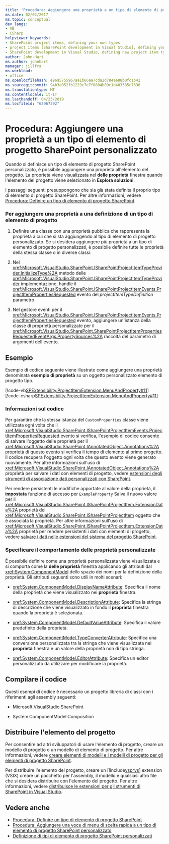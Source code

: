 ```yaml
---
title: 'Procedura: Aggiungere una proprietà a un tipo di elemento di progetto SharePoint personalizzato | Microsoft Docs'
ms.date: 02/02/2017
ms.topic: conceptual
dev_langs:
- VB
- CSharp
helpviewer_keywords:
- SharePoint project items, defining your own types
- project items [SharePoint development in Visual Studio], defining your own types
- SharePoint development in Visual Studio, defining new project item types
author: John-Hart
ms.author: johnhart
manager: jillfra
ms.workload:
- office
ms.openlocfilehash: e9695755967aa1b66aa7cda2d784ae88b0fc1b42
ms.sourcegitcommit: 94b3a052fb1229c7e7f8804b09c1d403385c7630
ms.translationtype: MT
ms.contentlocale: it-IT
ms.lasthandoff: 04/23/2019
ms.locfileid: "62967292"
---
```

# <a name="how-to-add-a-property-to-a-custom-sharepoint-project-item-type"></a>Procedura: Aggiungere una proprietà a un tipo di elemento di progetto SharePoint personalizzato
  Quando si definisce un tipo di elemento di progetto SharePoint personalizzato, è possibile aggiungere una proprietà all'elemento del progetto. La proprietà viene visualizzata nel **delle proprietà** finestra quando l'elemento del progetto viene selezionato in **Esplora soluzioni**.

 I passaggi seguenti presuppongono che sia già stata definita il proprio tipo di elemento di progetto SharePoint. Per altre informazioni, vedere [Procedura: Definire un tipo di elemento di progetto SharePoint](../sharepoint/how-to-define-a-sharepoint-project-item-type.md).

### <a name="to-add-a-property-to-a-definition-of-a-project-item-type"></a>Per aggiungere una proprietà a una definizione di un tipo di elemento di progetto

1. Definire una classe con una proprietà pubblica che rappresenta la proprietà a cui che si sta aggiungendo al tipo di elemento di progetto personalizzato. Se si desidera aggiungere più proprietà a un tipo di elemento di progetto personalizzati, è possibile definire tutte le proprietà della stessa classe o in diverse classi.

2. Nel <xref:Microsoft.VisualStudio.SharePoint.ISharePointProjectItemTypeProvider.InitializeType%2A> metodo delle <xref:Microsoft.VisualStudio.SharePoint.ISharePointProjectItemTypeProvider> implementazione, handle il <xref:Microsoft.VisualStudio.SharePoint.ISharePointProjectItemEvents.ProjectItemPropertiesRequested> evento del *projectItemTypeDefinition* parametro.

3. Nel gestore eventi per il <xref:Microsoft.VisualStudio.SharePoint.ISharePointProjectItemEvents.ProjectItemPropertiesRequested> evento, aggiungere un'istanza della classe di proprietà personalizzate per il <xref:Microsoft.VisualStudio.SharePoint.SharePointProjectItemPropertiesRequestedEventArgs.PropertySources%2A> raccolta del parametro di argomenti dell'evento.

## <a name="example"></a>Esempio
 Esempio di codice seguente viene illustrato come aggiungere una proprietà denominata **esempio di proprietà** su un oggetto personalizzato elemento di progetto tipo.

 [!code-vb[SPExtensibility.ProjectItemExtension.MenuAndProperty#11](../sharepoint/codesnippet/VisualBasic/projectitemmenuandproperty/extension/projectitemtypeproperty.vb#11)]
 [!code-csharp[SPExtensibility.ProjectItemExtension.MenuAndProperty#11](../sharepoint/codesnippet/CSharp/projectitemmenuandproperty/extension/projectitemtypeproperty.cs#11)]

### <a name="understand-the-code"></a>Informazioni sul codice
 Per garantire che la stessa istanza del `CustomProperties` classe viene utilizzata ogni volta che il <xref:Microsoft.VisualStudio.SharePoint.ISharePointProjectItemEvents.ProjectItemPropertiesRequested> evento si verifica, l'esempio di codice consente di salvare l'oggetto delle proprietà per il <xref:Microsoft.VisualStudio.SharePoint.IAnnotatedObject.Annotations%2A> proprietà di questo evento si verifica il tempo di elemento al primo progetto. Il codice recupera l'oggetto ogni volta che questo evento viene generato nuovamente. Per altre informazioni sull'uso di <xref:Microsoft.VisualStudio.SharePoint.IAnnotatedObject.Annotations%2A> proprietà per salvare i dati con elementi di progetto, vedere [estensioni degli strumenti di associazione dati personalizzati con SharePoint](../sharepoint/associating-custom-data-with-sharepoint-tools-extensions.md).

 Per rendere persistenti le modifiche apportate al valore della proprietà, il **impostata** funzione di accesso per `ExampleProperty` Salva il nuovo valore per il <xref:Microsoft.VisualStudio.SharePoint.ISharePointProjectItem.ExtensionData%2A> proprietà del <xref:Microsoft.VisualStudio.SharePoint.ISharePointProjectItem> oggetto che è associata la proprietà. Per altre informazioni sull'uso di <xref:Microsoft.VisualStudio.SharePoint.ISharePointProjectItem.ExtensionData%2A> proprietà per rendere persistenti i dati con elementi di progetto, vedere [salvare i dati nelle estensioni del sistema del progetto SharePoint](../sharepoint/saving-data-in-extensions-of-the-sharepoint-project-system.md).

### <a name="specify-the-behavior-of-custom-properties"></a>Specificare il comportamento delle proprietà personalizzate
 È possibile definire come una proprietà personalizzata viene visualizzata e si comporta come la **delle proprietà** finestra applicando gli attributi dal <xref:System.ComponentModel> dello spazio dei nomi per la definizione della proprietà. Gli attributi seguenti sono utili in molti scenari:

- <xref:System.ComponentModel.DisplayNameAttribute>: Specifica il nome della proprietà che viene visualizzato nei **proprietà** finestra.

- <xref:System.ComponentModel.DescriptionAttribute>: Specifica la stringa di descrizione che viene visualizzato in fondo il **proprietà** finestra quando la proprietà è selezionata.

- <xref:System.ComponentModel.DefaultValueAttribute>: Specifica il valore predefinito della proprietà.

- <xref:System.ComponentModel.TypeConverterAttribute>: Specifica una conversione personalizzata tra la stringa che viene visualizzata nei **proprietà** finestra e un valore della proprietà non di tipo stringa.

- <xref:System.ComponentModel.EditorAttribute>: Specifica un editor personalizzato da utilizzare per modificare la proprietà.

## <a name="compile-the-code"></a>Compilare il codice
 Questi esempi di codice è necessario un progetto libreria di classi con i riferimenti agli assembly seguenti:

- Microsoft.VisualStudio.SharePoint

- System.ComponentModel.Composition

## <a name="deploy-the-project-item"></a>Distribuire l'elemento del progetto
 Per consentire ad altri sviluppatori di usare l'elemento di progetto, creare un modello di progetto o un modello di elemento di progetto. Per altre informazioni, vedere [creare elementi di modelli e i modelli di progetto per gli elementi di progetto SharePoint](../sharepoint/creating-item-templates-and-project-templates-for-sharepoint-project-items.md).

 Per distribuire l'elemento del progetto, creare un [!include[vsprvs](../sharepoint/includes/vsprvs-md.md)] extension (VSIX) creare un pacchetto per l'assembly, il modello e qualsiasi altro file che si desidera distribuire con l'elemento del progetto. Per altre informazioni, vedere [distribuisce le estensioni per gli strumenti di SharePoint in Visual Studio](../sharepoint/deploying-extensions-for-the-sharepoint-tools-in-visual-studio.md).

## <a name="see-also"></a>Vedere anche
- [Procedura: Definire un tipo di elemento di progetto SharePoint](../sharepoint/how-to-define-a-sharepoint-project-item-type.md)
- [Procedura: Aggiungere una voce di menu di scelta rapida a un tipo di elemento di progetto SharePoint personalizzato](../sharepoint/how-to-add-a-shortcut-menu-item-to-a-custom-sharepoint-project-item-type.md)
- [Definizione di tipi di elemento di progetto SharePoint personalizzati](../sharepoint/defining-custom-sharepoint-project-item-types.md)
